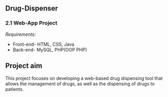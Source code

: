 ## Drug-Dispenser
### 2.1 Web-App Project
*Requirements:*
* Front-end- HTML, CSS, Java
* Back-end- MySQL, PHP(OOP PHP)
## Project aim
This project focuses on developing a web-based drug dispensing tool that allows the management of drugs, as well as the dispensing of drugs to patients.
